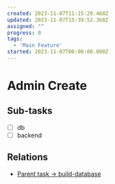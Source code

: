 ```yaml
---
created: 2023-11-07T11:15:29.468Z
updated: 2023-11-07T15:39:52.368Z
assigned: ""
progress: 0
tags:
  - 'Main Feature'
started: 2023-11-07T00:00:00.000Z
---
```


# Admin Create

## Sub-tasks

- [ ] db
- [ ] backend

## Relations

- [Parent task -> build-database](build-database.md)
